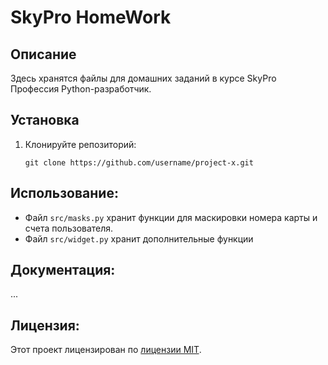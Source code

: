 # SkyPro HomeWork

## Описание

Здесь хранятся файлы для домашних заданий в курсе SkyPro Профессия Python-разработчик.

## Установка

1. Клонируйте репозиторий:
    ```
    git clone https://github.com/username/project-x.git
    ```

## Использование:

- Файл `src/masks.py` хранит функции для маскировки номера карты и счета пользователя.
- Файл `src/widget.py` хранит дополнительные функции

## Документация:

...

## Лицензия:

Этот проект лицензирован по [лицензии MIT](LICENSE).